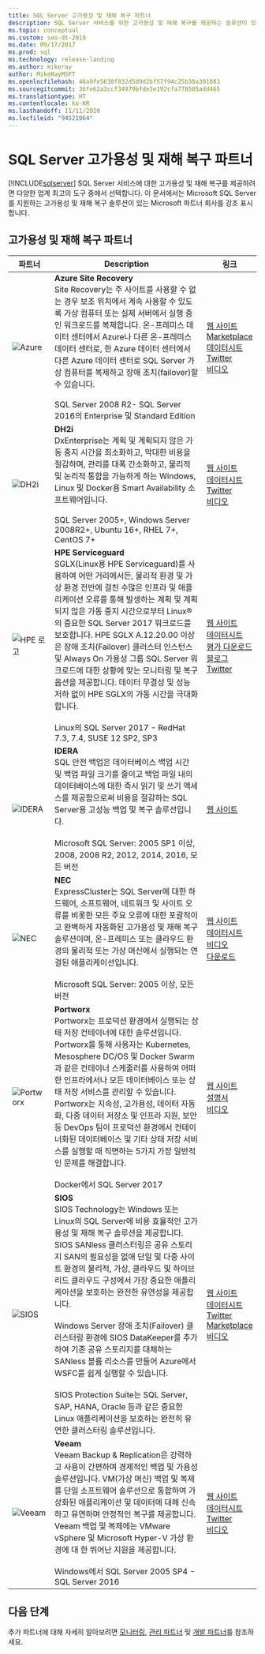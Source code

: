 ```yaml
---
title: SQL Server 고가용성 및 재해 복구 파트너
description: SQL Server 서비스를 위한 고가용성 및 재해 복구를 제공하는 솔루션이 있는 타사 파트너 목록입니다.
ms.topic: conceptual
ms.custom: seo-dt-2019
ms.date: 09/17/2017
ms.prod: sql
ms.technology: release-landing
ms.author: mikeray
author: MikeRayMSFT
ms.openlocfilehash: 46a9fe5630f832d5d9d2bf57f94c25b30a301083
ms.sourcegitcommit: 36fe62a3ccf34979bfde3e192cfa778505add465
ms.translationtype: HT
ms.contentlocale: ko-KR
ms.lasthandoff: 11/11/2020
ms.locfileid: "94521064"
---
```

# <a name="sql-server-high-availability-and-disaster-recovery-partners"></a>SQL Server 고가용성 및 재해 복구 파트너
[!INCLUDE[sqlserver](../includes/applies-to-version/sqlserver.md)]
SQL Server 서비스에 대한 고가용성 및 재해 복구를 제공하려면 다양한 업계 최고의 도구 중에서 선택합니다.  이 문서에서는 Microsoft SQL Server를 지원하는 고가용성 및 재해 복구 솔루션이 있는 Microsoft 파트너 회사를 강조 표시합니다.

## <a name="high-availability-and-disaster-recovery-partners"></a>고가용성 및 재해 복구 파트너

| 파트너 | Description | 링크 | 
| --- | --- | --- |
|![Azure][5] |**Azure Site Recovery**<br>Site Recovery는 주 사이트를 사용할 수 없는 경우 보조 위치에서 계속 사용할 수 있도록 가상 컴퓨터 또는 실제 서버에서 실행 중인 워크로드를 복제합니다. 온-프레미스 데이터 센터에서 Azure나 다른 온-프레미스 데이터 센터로, 한 Azure 데이터 센터에서 다른 Azure 데이터 센터로 SQL Server 가상 컴퓨터를 복제하고 장애 조치(failover)할 수 있습니다.<br><br> SQL Server 2008 R2- SQL Server 2016의 Enterprise 및 Standard Edition|[웹 사이트][azure_website]<br>[Marketplace][azure_marketplace]<br>[데이터시트][azure_datasheet]<br>[Twitter][azure_twitter]<br>[비디오][azure_youtube]|
|![DH2i][2] |**DH2i**<br>DxEnterprise는 계획 및 계획되지 않은 가동 중지 시간을 최소화하고, 막대한 비용을 절감하며, 관리를 대폭 간소화하고, 물리적 및 논리적 통합을 가능하게 하는 Windows, Linux 및 Docker용 Smart Availability 소프트웨어입니다.<br><br>SQL Server 2005+, Windows Server 2008R2+, Ubuntu 16+, RHEL 7+, CentOS 7+|[웹 사이트][dh2i_website]<br>[데이터시트][dh2i_datasheet]<br>[Twitter][dh2i_twitter]<br>[비디오][dh2i_youtube]|
|![HPE 로고][4] |**HPE Serviceguard**<br>SGLX(Linux용 HPE Serviceguard)를 사용하여 어떤 거리에서든, 물리적 환경 및 가상 환경 전반에 걸친 수많은 인프라 및 애플리케이션 오류를 통해 발생하는 계획 및 계획되지 않은 가동 중지 시간으로부터 Linux&reg;의 중요한 SQL Server 2017 워크로드를 보호합니다. HPE SGLX A.12.20.00 이상은 장애 조치(Failover) 클러스터 인스턴스 및 Always On 가용성 그룹 SQL Server 워크로드에 대한 상황에 맞는 모니터링 및 복구 옵션을 제공합니다. 데이터 무결성 및 성능 저하 없이 HPE SGLX의 가동 시간을 극대화합니다.<br><br>Linux의 SQL Server 2017 - RedHat 7.3, 7.4, SUSE 12 SP2, SP3|[웹 사이트][hpe_website]<br>[데이터시트][hpe]<br>[평가 다운로드][hpe_download]<br>[블로그][hpe_download]<br>[Twitter][hpe_twitter]
|![IDERA][3]|**IDERA**<br>SQL 안전 백업은 데이터베이스 백업 시간 및 백업 파일 크기를 줄이고 백업 파일 내의 데이터베이스에 대한 즉시 읽기 및 쓰기 액세스를 제공함으로써 비용을 절감하는 SQL Server용 고성능 백업 및 복구 솔루션입니다.<br><br>Microsoft SQL Server: 2005 SP1 이상, 2008, 2008 R2, 2012, 2014, 2016, 모든 버전 |[웹 사이트][idera_website]|
|![NEC][7]|**NEC**<br>ExpressCluster는 SQL Server에 대한 하드웨어, 소프트웨어, 네트워크 및 사이트 오류를 비롯한 모든 주요 오류에 대한 포괄적이고 완벽하게 자동화된 고가용성 및 재해 복구 솔루션이며, 온-프레미스 또는 클라우드 환경의 물리적 또는 가상 머신에서 실행되는 연결된 애플리케이션입니다.<br><br>Microsoft SQL Server: 2005 이상, 모든 버전 |[웹 사이트][necec_website]<br>[데이터시트][necec_datasheet]<br>[비디오][necec_youtube]<br>[다운로드][necec_download]|
|![Portworx][6] |**Portworx**<br>Portworx는 프로덕션 환경에서 실행되는 상태 저장 컨테이너에 대한 솔루션입니다. Portworx를 통해 사용자는 Kubernetes, Mesosphere DC/OS 및 Docker Swarm과 같은 컨테이너 스케줄러를 사용하여 어떠한 인프라에서나 모든 데이터베이스 또는 상태 저장 서비스를 관리할 수 있습니다. Portworx는 지속성, 고가용성, 데이터 자동화, 다중 데이터 저장소 및 인프라 지원, 보안 등 DevOps 팀이 프로덕션 환경에서 컨테이너화된 데이터베이스 및 기타 상태 저장 서비스를 실행할 때 직면하는 5가지 가장 일반적인 문제를 해결합니다.<br><br>Docker에서 SQL Server 2017 |[웹 사이트][portworx_website]<br>[설명서][portworx_docs]<br>[비디오][portworx_youtube]|
|![SIOS][8] |**SIOS**<br>SIOS Technology는 Windows 또는 Linux의 SQL Server에 비용 효율적인 고가용성 및 재해 복구 솔루션을 제공합니다. SIOS SANless 클러스터링은 공유 스토리지 SAN의 필요성을 없애 단일 및 다중 사이트 환경의 물리적, 가상, 클라우드 및 하이브리드 클라우드 구성에서 가장 중요한 애플리케이션을 보호하는 완전한 유연성을 제공합니다.<br><br>Windows Server 장애 조치(Failover) 클러스터링 환경에 SIOS DataKeeper를 추가하여 기존 공유 스토리지를 대체하는 SANless 볼륨 리소스를 만들어 Azure에서 WSFC를 쉽게 실행할 수 있습니다.<br><br>SIOS Protection Suite는 SQL Server, SAP, HANA, Oracle 등과 같은 중요한 Linux 애플리케이션을 보호하는 완전히 유연한 클러스터링 솔루션입니다.|[웹 사이트][sios_website]<br>[데이터시트][sios_datasheet]<br>[Twitter][sios_twitter]<br>[Marketplace][sios_marketplace]<br>[비디오][sios_youtube]|
|![Veeam][1] |**Veeam**<br>Veeam Backup & Replication은 강력하고 사용이 간편하며 경제적인 백업 및 가용성 솔루션입니다. VM(가상 머신) 백업 및 복제를 단일 소프트웨어 솔루션으로 통합하여 가상화된 애플리케이션 및 데이터에 대해 신속하고 유연하며 안정적인 복구를 제공합니다. Veeam 백업 및 복제에는 VMware vSphere 및 Microsoft Hyper-V 가상 환경에 대 한 뛰어난 지원을 제공합니다.<br><br>Windows에서 SQL Server 2005 SP4 - SQL Server 2016 |[웹 사이트][veeam_website]<br>[데이터시트][veeam_datasheet]<br>[Twitter][veeam_twitter]<br>[비디오][veeam_youtube]|

## <a name="next-steps"></a>다음 단계
추가 파트너에 대해 자세히 알아보려면 [모니터링][mon_partners], [관리 파트너][management_partners] 및 [개발 파트너][dev_partners]를 참조하세요.

<!--Image references-->
[1]: ./media/partner-hadr-sql-server/Veeam-green-logo.png
[2]: ./media/partner-hadr-sql-server/dh2i-logo.png
[3]: ./media/partner-hadr-sql-server/idera-logo.png
[4]: ./media/partner-hadr-sql-server/hpe.png
[5]: ./media/partner-hadr-sql-server/azure-logo.png
[6]: ./media/partner-hadr-sql-server/portworx-logo.png
[7]: ./media/partner-hadr-sql-server/nec-logo.png
[8]: ./media/partner-hadr-sql-server/sios-logo.png

<!--Article links-->
[mon_partners]: ./partner-monitor-sql-server.md
[management_partners]: ./partner-management-sql-server.md
[dev_partners]: ./partner-dev-sql-server.md

<!--Website links -->
[veeam_website]:https://www.veeam.com/
[dh2i_website]:https://dh2i.com
[idera_website]:https://www.idera.com/productssolutions/sqlserver
[hpe_website]: https://www.hpe.com/us/en/product-catalog/detail/pip.376220.html
[azure_website]: /azure/site-recovery/site-recovery-sql
[necec_website]: https://www.necam.com/ExpressCluster/
[portworx_website]: https://portworx.com/
[sios_website]: https://us.sios.com/

<!--Get Started Links-->

<!--Datasheet Links-->
[veeam_datasheet]:https://www.veeam.com/veeam_backup_9_5_datasheet_en_ds.pdf
[dh2i_datasheet]:https://dh2i.com/wp-content/uploads/DxE-Win-QuickFacts.pdf
[hpe]:https://www.hpe.com/h20195/v2/default.aspx?cc=us&lc=en&oid=376220
[necec_datasheet]: https://www.necam.com/docs/?id=0d9ef7a7-f935-4909-b6bb-20a47b3
[azure_datasheet]: /azure/site-recovery/vmware-physical-azure-support-matrix
[sios_datasheet]: https://us.sios.com/solutions/high-availability-cluster-software-cloud/

<!--Marketplace Links -->
[azure_marketplace]: https://azuremarketplace.microsoft.com/marketplace/apps?search=site%20recovery&page=1
[sios_marketplace]: https://azuremarketplace.microsoft.com/marketplace/apps/sios_datakeeper.sios-datakeeper-8
<!--Press links-->
<!--[veeam_press]:-->

<!--YouTube links-->
[veeam_youtube]:https://www.youtube.com/user/YouVeeam
[dh2i_youtube]:https://www.youtube.com/user/dh2icompany 
[idera_youtube]:https://www.idera.com/resourcecentral/videos/sql-safe-overview
[azure_youtube]: https://mva.microsoft.com/en-US/training-courses/is-your-lack-of-a-disaster-recovery-site-keeping-you-up-at-night-8680?l=oF7YrFH1_7504984382
[necec_youtube]: https://www.youtube.com/watch?v=9La3Cw1Q1Jk
[portworx_youtube]: https://www.youtube.com/channel/UCSexpvQ9esSRgiS_Q9_3mLQ
[sios_youtube]: https://www.youtube.com/watch?v=U3M44gJNWQE

<!--Twitter links-->
[veeam_twitter]:https://twitter.com/veeam
[dh2i_twitter]:https://twitter.com/dh2i
[hpe_twitter]:https://twitter.com/hpe
[azure_twitter]:https://twitter.com/hashtag/azuresiterecovery
[sios_twitter]:https://www.twitter.com/SIOSTech

<!--Docs links>-->
[portworx_docs]: https://docs.portworx.com/

<!--Download links-->
[hpe_download]: https://h20392.www2.hpe.com/portal/swdepot/displayProductInfo.do?productNumber=SGLX-DEMO
[necec_download]: https://www.necam.com/ExpressCluster/30daytrial/
<!--Blog links-->
[hpe_blog]: https://community.hpe.com/t5/Servers-The-Right-Compute/SQL-Server-for-Linux-Is-Here-and-A-New-Chapter-for-Mission/ba-p/6977571#.WiHWW0xFwUE